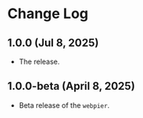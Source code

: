 # Change Log

## 1.0.0 (Jul 8, 2025)

- The release.

## 1.0.0-beta (April 8, 2025)

- Beta release of the `webpier`.